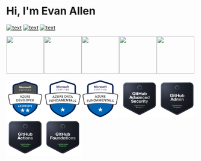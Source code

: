 # Hi, I'm Evan Allen

[![text](https://img.shields.io/badge/LinkedIn-0077B5?style=for-the-badge&logo=linkedin&logoColor=white)](https://www.linkedin.com/in/evanallen13)
[![text](https://img.shields.io/badge/GitHub-100000?style=for-the-badge&logo=github&logoColor=white)](https://github.com/evanallen13)
[![text](https://img.shields.io/badge/Gmail-D14836?style=for-the-badge&logo=gmail&logoColor=white)](mailto:evanallen13+github@gmail.com)


<img height="100" width="100" src="https://images.credly.com/size/340x340/images/be8fcaeb-c769-4858-b567-ffaaa73ce8cf/image.png"><img height="100" width="100" src="https://images.credly.com/size/340x340/images/024d0122-724d-4c5a-bd83-cfe3c4b7a073/image.png"><img height="100" width="100" src="https://images.credly.com/size/340x340/images/89efc3e7-842b-4790-b09b-9ea5efc71ec3/image.png"><img height="100" width="100" src="https://images.credly.com/size/340x340/images/34880f37-8ec8-4542-a78a-73ba6647208e/image.png"><img height="100" width="100" src="https://images.credly.com/size/340x340/images/c9ed294b-f8ac-48fa-a8c3-96dab1f110f2/image.png">

<img src="images/az-204.png" alt="az-204" height="100" width="100"><img src="images/dp-900.png" alt="dp-900" height="100" width="100"><img src="images/az-900.png" alt="az-900" height="100" width="100">
<img src="images/ghas.png" alt="github ghas" height="100" width="100"><img src="images/admin.png" alt="github admin" height="100" width="100"><img src="images/actions.png" alt="github actions" height="100" width="100"><img src="images/foundations.png" alt="github foundations" height="100" width="100">
